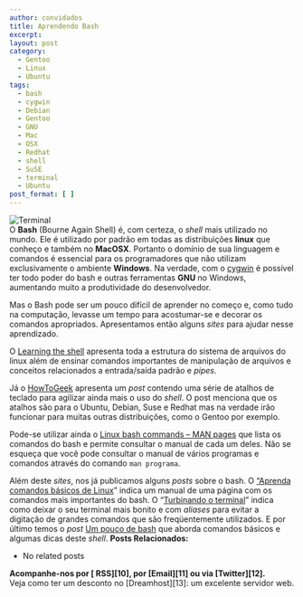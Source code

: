 ```yaml
---
author: convidados
title: Aprendendo Bash
excerpt:
layout: post
category:
  - Gentoo
  - Linux
  - Ubuntu
tags:
  - bash
  - cygwin
  - Debian
  - Gentoo
  - GNU
  - Mac
  - OSX
  - Redhat
  - shell
  - SuSE
  - terminal
  - Ubuntu
post_format: [ ]
---
```

![Terminal][1]  
O **Bash** (Bourne Again Shell) é, com certeza, o *shell* mais utilizado no mundo. Ele é utilizado por padrão em todas as distribuições **linux** que conheço e também no **MacOSX**. Portanto o domínio de sua linguagem e comandos é essencial para os programadores que não utilizam exclusivamente o ambiente **Windows**. Na verdade, com o [cygwin][2] é possível ter todo poder do bash e outras ferramentas **GNU** no Windows, aumentando muito a produtividade do desenvolvedor.



Mas o Bash pode ser um pouco difícil de aprender no começo e, como tudo na computação, levasse um tempo para acostumar-se e decorar os comandos apropriados. Apresentamos então alguns *sites* para ajudar nesse aprendizado.

O [Learning the shell][3] apresenta toda a estrutura do sistema de arquivos do linux além de ensinar comandos importantes de manipulação de arquivos e conceitos relacionados a entrada/saída padrão e *pipes*.

Já o [HowToGeek][4] apresenta um *post* contendo uma série de atalhos de teclado para agilizar ainda mais o uso do *shell*. O post menciona que os atalhos são para o Ubuntu, Debian, Suse e Redhat mas na verdade irão funcionar para muitas outras distribuições, como o Gentoo por exemplo.

Pode-se utilizar ainda o [Linux bash commands – MAN pages][5] que lista os comandos do bash e permite consultar o manual de cada um deles. Não se esqueça que você pode consultar o manual de vários programas e comandos através do comando `man programa`.

Além deste *sites*, nos já publicamos alguns *posts* sobre o bash. O [“Aprenda comandos básicos de Linux][6]” indica um manual de uma página com os comandos mais importantes do bash. O “[Turbinando o terminal][7]” indica como deixar o seu terminal mais bonito e com *aliases* para evitar a digitação de grandes comandos que são freqüentemente utilizados. E por último temos o *post* [Um pouco de bash][8] que aborda comandos básicos e algumas dicas deste *shell*. 
**Posts Relacionados:** 
*   No related posts









**Acompanhe-nos por [ RSS][10], por [Email][11] ou via [Twitter][12].**  
Veja como ter um desconto no [Dreamhost][13]: um excelente servidor web.

 [1]: http://vidageek.net/wp-content/uploads/2008/02/terminal.png
 [2]: http://cygwin.com/ "cygwin"
 [3]: http://linuxcommand.org/learning_the_shell.php "Learning the shell"
 [4]: http://www.howtogeek.com/howto/ubuntu/keyboard-shortcuts-for-bash-command-shell-for-ubuntu-debian-suse-redhat-linux-etc/ "HowToGeek"
 [5]: http://www.ss64.com/bash/ "Linux bash commands - MAN pages"
 [6]: http://vidageek.net/2008/02/27/aprenda-comandos-basicos-de-linux/ "Aprenda comandos básicos de Linux"
 [7]: http://vidageek.net/2007/07/28/turbinando-o-terminal/ "Turbinando o terminal"
 [8]: http://vidageek.net/2007/03/17/um-pouco-de-bash-parte-i/ "Um pouco de bash"





